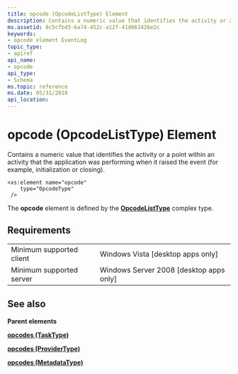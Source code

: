 ```yaml
---
title: opcode (OpcodeListType) Element
description: Contains a numeric value that identifies the activity or a point within an activity that the application was performing when it raised the event (for example, initialization or closing).
ms.assetid: 8c5cfbd3-6a74-452c-a12f-41d663426e2c
keywords:
- opcode element EventLog
topic_type:
- apiref
api_name:
- opcode
api_type:
- Schema
ms.topic: reference
ms.date: 05/31/2018
api_location: 
---
```


# opcode (OpcodeListType) Element

Contains a numeric value that identifies the activity or a point within an activity that the application was performing when it raised the event (for example, initialization or closing).

``` syntax
<xs:element name="opcode"
    type="OpcodeType"
 />
```

The **opcode** element is defined by the [**OpcodeListType**](eventmanifestschema-opcodelisttype-complextype.md) complex type.

## Requirements



|                                     |                                                      |
|-------------------------------------|------------------------------------------------------|
| Minimum supported client<br/> | Windows Vista \[desktop apps only\]<br/>       |
| Minimum supported server<br/> | Windows Server 2008 \[desktop apps only\]<br/> |



## See also

<dl> <dt>

**Parent elements**
</dt> <dt>

[**opcodes (TaskType)**](eventmanifestschema-opcodes-tasktype-element.md)
</dt> <dt>

[**opcodes (ProviderType)**](eventmanifestschema-opcodes-providertype-element.md)
</dt> <dt>

[**opcodes (MetadataType)**](eventmanifestschema-opcodes-metadatatype-element.md)
</dt> </dl>

 

 






